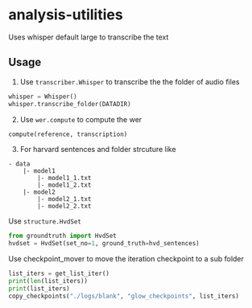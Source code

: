 # analysis-utilities

Uses whisper default large to transcribe the text

## Usage

1. Use `transcriber.Whisper` to transcribe the the folder of audio files

```python
whisper = Whisper()
whisper.transcribe_folder(DATADIR)
```

2. Use `wer.compute` to compute the wer

```python
compute(reference, transcription)
```

3. For harvard sentences and folder strcuture like

```
- data
    |- model1
        |- model1_1.txt
        |- model1_2.txt
    |- model2
        |- model2_1.txt
        |- model2_2.txt
```

Use `structure.HvdSet`

```python
from groundtruth import HvdSet
hvdset = HvdSet(set_no=1, ground_truth=hvd_sentences)
```




Use checkpoint_mover to move the iteration checkpoint to a sub folder

```python
list_iters = get_list_iter()
print(len(list_iters))
print(list_iters)
copy_checkpoints("./logs/blank", "glow_checkpoints", list_iters)
```